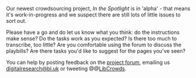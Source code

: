 Our newest crowdsourcing project, *In the Spotlight* is in 'alpha' - that
means it's work-in-progress and we suspect there are still lots of little
issues to sort out.

Please have a go and do let us know what you think: do the instructions
make sense? Do the tasks work as you expected? Is there too much to
transcribe, too little? Are you comfortable using the forum to discuss
the playbills? Are there tasks you'd like to suggest for the pages
you've seen?

You can help by posting feedback on the
[project forum](https://community.libcrowds.com/in-the-spotlight), emailing us
[digitalresearch@bl.uk](mailto:digitalresearch@bl.uk) or tweeting @@[LibCrowds](http://twitter.com/libcrowds).
